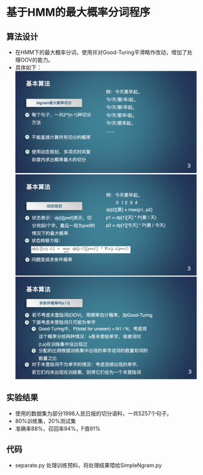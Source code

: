 # 基于HMM的最大概率分词程序

## 算法设计
* 在HMM下的最大概率分词，使用并对Good-Turing平滑略作改动，增加了处理OOV的能力。
* 具体如下：
![1](1.png)
![2](2.png)
![3](3.png)

## 实验结果
* 使用的数据集为部分1998人民日报的切分语料，一共5257个句子。
* 80%训练集，20%测试集
* 准确率88%，召回率94%，F值91%

## 代码
* separate.py 处理训练预料，将处理结果喂给SimpleNgram.py

